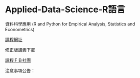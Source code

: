# Applied-Data-Science-R語言
資料科學應用 (R and Python for Empirical  Analysis, Statistics and Econometrics)  

[課程網址](https://github.com/HungHuaTien/Applied-Data-Science/)

修正版講義下載

[課程ＦＢ社團](https://www.facebook.com/groups/333991434619070/)


注意事項公告：
